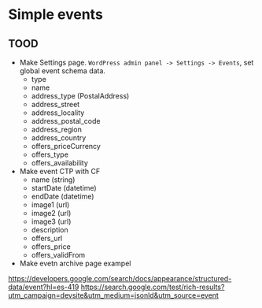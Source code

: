 # Simple events

## TOOD
 - Make Settings page. `WordPress admin panel -> Settings -> Events`, set global event schema data.
   - type
   - name
   - address_type (PostalAddress)
   - address_street
   - address_locality
   - address_postal_code
   - address_region
   - address_country
   - offers_priceCurrency
   - offers_type
   - offers_availability
 - Make event CTP with CF
   - name (string)
   - startDate (datetime)
   - endDate (datetime)
   - image1 (url)
   - image2 (url)
   - image3 (url)
   - description
   - offers_url
   - offers_price
   - offers_validFrom
 - Make evetn archive page exampel

https://developers.google.com/search/docs/appearance/structured-data/event?hl=es-419
https://search.google.com/test/rich-results?utm_campaign=devsite&utm_medium=jsonld&utm_source=event
